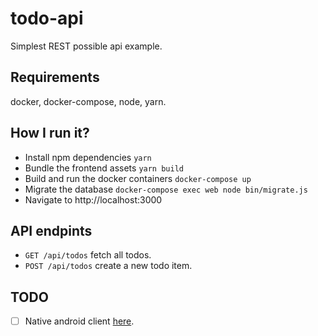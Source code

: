# todo-api
Simplest REST possible api example.

## Requirements 
docker, docker-compose, node, yarn.

## How I run it?
- Install npm dependencies `yarn`
- Bundle the frontend assets `yarn build`
- Build and run the docker containers `docker-compose up`
- Migrate the database `docker-compose exec web node bin/migrate.js`
- Navigate to http://localhost:3000

## API endpints 
- `GET /api/todos` fetch all todos.
- `POST /api/todos` create a new todo item.

## TODO

- [ ] Native android client [here](./android).
